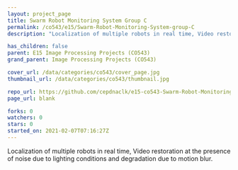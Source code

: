 ```yaml
---
layout: project_page
title: Swarm Robot Monitoring System Group C
permalink: /co543/e15/Swarm-Robot-Monitoring-System-group-C
description: "Localization of multiple robots in real time, Video restoration at the presence of noise due to lighting conditions and degradation due to motion blur."

has_children: false
parent: E15 Image Processing Projects (CO543)
grand_parent: Image Processing Projects (CO543)

cover_url: /data/categories/co543/cover_page.jpg
thumbnail_url: /data/categories/co543/thumbnail.jpg

repo_url: https://github.com/cepdnaclk/e15-co543-Swarm-Robot-Monitoring-System-group-C
page_url: blank

forks: 0
watchers: 0
stars: 0
started_on: 2021-02-07T07:16:27Z
---
```

Localization of multiple robots in real time, Video restoration at the presence of noise due to lighting conditions and degradation due to motion blur.

